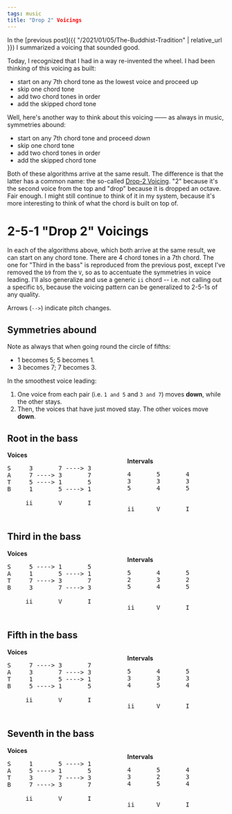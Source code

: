 ```yaml
---
tags: music
title: "Drop 2" Voicings
---
```


In the [previous post]({{ "/2021/01/05/The-Buddhist-Tradition" | relative_url }}) I summarized a voicing that sounded good.

Today, I recognized that I had in a way re-invented the wheel. I had been thinking of this voicing as built:

- start on any 7th chord tone as the lowest voice and proceed up
- skip one chord tone
- add two chord tones in order
- add the skipped chord tone

Well, here's another way to think about this voicing —— as always in music, symmetries abound:

- start on any 7th chord tone and proceed _down_
- skip one chord tone
- add two chord tones in order
- add the skipped chord tone

Both of these algorithms arrive at the same result. The difference is that the latter has a common name: the so-called [Drop-2 Voicing](<https://en.wikipedia.org/wiki/Voicing_(music)#Drop_voicings>). "2" because it's the second voice from the top and "drop" because it is dropped an octave. Fair enough. I might still continue to think of it in my system, because it's more interesting to think of what the chord is built on top of.

# 2-5-1 "Drop 2" Voicings

In each of the algorithms above, which both arrive at the same result, we can start on any chord tone. There are 4 chord tones in a 7th chord. The one for "Third in the bass" is reproduced from the previous post, except I've removed the `b9` from the `V`, so as to accentuate the symmetries in voice leading. I'll also generalize and use a generic `ii` chord -- i.e. not calling out a specific `b5`, because the voicing pattern can be generalized to 2-5-1s of any quality.

Arrows (`-->`) indicate pitch changes.

## Symmetries abound

Note as always that when going round the circle of fifths:

- 1 becomes 5; 5 becomes 1.
- 3 becomes 7; 7 becomes 3.

In the smoothest voice leading:

1. One voice from each pair (i.e. `1 and 5` and `3 and 7`) moves **down**, while the other stays.
2. Then, the voices that have just moved stay. The other voices move **down**.

## Root in the bass

<style>
  .voicing-table-container {display: flex; flex-direction: row;}
  .voicing-table {flex-grow: 1}
</style>

<div class="voicing-table-container">
<!-- Left -->
<div class="voicing-table">
<b>Voices</b>

<pre>
S     3       7 ----> 3
A     7 ----> 3       7
T     5 ----> 1       5
B     1       5 ----> 1

     ii       V       I
</pre>
</div>
<!-- Left -->

<!-- Right -->
<div class="voicing-table">

<b>Intervals</b>

<pre>
4       5       4
3       3       3
5       4       5


ii      V       I
</pre>
</div>
<!-- Right -->
</div>

## Third in the bass

<div class="voicing-table-container">
<!-- Left -->
<div class="voicing-table">
<b>Voices</b>

<pre>
S     5 ----> 1       5
A     1       5 ----> 1
T     7 ----> 3       7
B     3       7 ----> 3

     ii       V       I
</pre>
</div>
<!-- Left -->

<!-- Right -->
<div class="voicing-table">

<b>Intervals</b>

<pre>
5       4       5
2       3       2
5       4       5


ii      V       I
</pre>
</div>
<!-- Right -->
</div>

## Fifth in the bass

<div class="voicing-table-container">
<!-- Left -->
<div class="voicing-table">
<b>Voices</b>

<pre>
S     7 ----> 3       7
A     3       7 ----> 3
T     1       5 ----> 1
B     5 ----> 1       5

     ii       V       I
</pre>
</div>
<!-- Left -->

<!-- Right -->
<div class="voicing-table">

<b>Intervals</b>

<pre>
5       4       5
3       3       3
4       5       4


ii      V       I
</pre>
</div>
<!-- Right -->
</div>

## Seventh in the bass

<div class="voicing-table-container">
<!-- Left -->
<div class="voicing-table">
<b>Voices</b>

<pre>
S     1       5 ----> 1
A     5 ----> 1       5
T     3       7 ----> 3
B     7 ----> 3       7

     ii       V       I
</pre>
</div>
<!-- Left -->

<!-- Right -->
<div class="voicing-table">

<b>Intervals</b>

<pre>
4       5       4
3       2       3
4       5       4


ii      V       I
</pre>
</div>
<!-- Right -->
</div>
